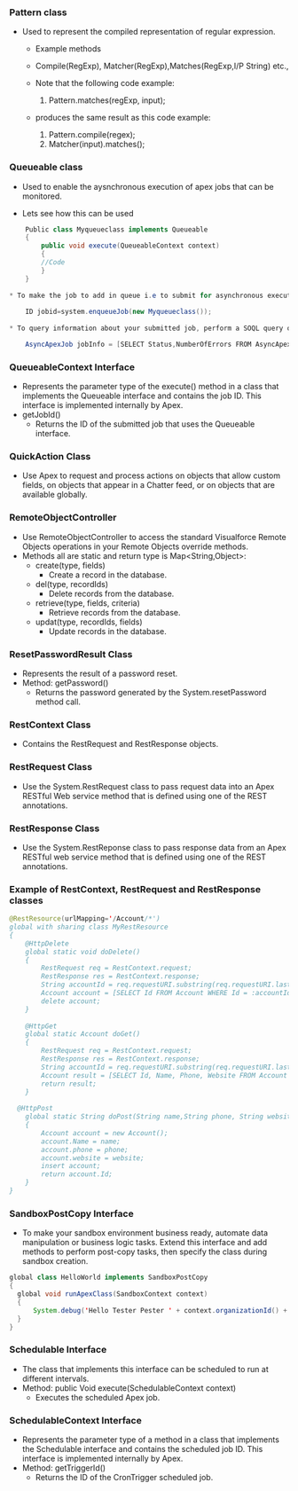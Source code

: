 ### Pattern class
* Used to represent the compiled representation of regular expression.
	
	* Example methods
	* Compile(RegExp), Matcher(RegExp),Matches(RegExp,I/P String) etc.,
	
	* Note that the following code example:
	  1. Pattern.matches(regExp, input);	
  * produces the same result as this code example:
	  1. Pattern.compile(regex);	
    2. Matcher(input).matches();	
  
### Queueable class
* Used to enable the aysnchronous execution of apex jobs that can be monitored.
	
* Lets see how this can be used
```Java
	Public class Myqueueclass implements Queueable
	{
		public void execute(QueueableContext context)
		{
		//Code
		}
	}
	
* To make the job to add in queue i.e to submit for asynchronous execution
	
	ID jobid=system.enqueueJob(new Myqueueclass());
	
* To query information about your submitted job, perform a SOQL query on AsyncApexJob by filtering on the job ID that the System.enqueueJob method returns. This example uses the jobID variable that was obtained in the previous example.

	AsyncApexJob jobInfo = [SELECT Status,NumberOfErrors FROM AsyncApexJob WHERE Id=:jobID];
```

### QueueableContext Interface
* Represents the parameter type of the execute() method in a class that implements the Queueable interface and contains the job ID. This interface is implemented internally by Apex.
* getJobId()
	* Returns the ID of the submitted job that uses the Queueable interface.
	
### QuickAction Class
* Use Apex to request and process actions on objects that allow custom fields, on objects that appear in a Chatter feed, or on objects that are available globally.

### RemoteObjectController
* Use RemoteObjectController to access the standard Visualforce Remote Objects operations in your Remote Objects override methods.
* Methods all are static and return type is Map<String,Object>:
	* create(type, fields)
		* Create a record in the database.
	* del(type, recordIds)
		* Delete records from the database.
	* retrieve(type, fields, criteria)
		* Retrieve records from the database.
	* updat(type, recordIds, fields)
		* Update records in the database.
		
### ResetPasswordResult Class
* Represents the result of a password reset.
* Method: getPassword()
	* Returns the password generated by the System.resetPassword method call.
	
### RestContext Class
* Contains the RestRequest and RestResponse objects.
### RestRequest Class
* Use the System.RestRequest class to pass request data into an Apex RESTful Web service method that is defined using one of the REST annotations.
### RestResponse Class
* Use the System.RestReponse class to pass response data from an Apex RESTful web service method that is defined using one of the REST annotations.
### Example of RestContext, RestRequest and RestResponse classes
```Java
@RestResource(urlMapping='/Account/*')
global with sharing class MyRestResource 
{
    @HttpDelete
    global static void doDelete() 
    {
        RestRequest req = RestContext.request;
        RestResponse res = RestContext.response;
        String accountId = req.requestURI.substring(req.requestURI.lastIndexOf('/')+1);
        Account account = [SELECT Id FROM Account WHERE Id = :accountId];
        delete account;
    }
   
    @HttpGet
    global static Account doGet() 
    {
        RestRequest req = RestContext.request;
        RestResponse res = RestContext.response;
        String accountId = req.requestURI.substring(req.requestURI.lastIndexOf('/')+1);
        Account result = [SELECT Id, Name, Phone, Website FROM Account WHERE Id = :accountId];
        return result;
    }
   
  @HttpPost
    global static String doPost(String name,String phone, String website) 
    {
        Account account = new Account();
        account.Name = name;
        account.phone = phone;
        account.website = website;
        insert account;
        return account.Id;
    }
}

```

### SandboxPostCopy Interface
* To make your sandbox environment business ready, automate data manipulation or business logic tasks. Extend this interface and add methods to perform post-copy tasks, then specify the class during sandbox creation.
```Java
global class HelloWorld implements SandboxPostCopy 
{
  global void runApexClass(SandboxContext context) 
  {
      System.debug('Hello Tester Pester ' + context.organizationId() + ' ' + context.sandboxId() + context.sandboxName());
  }
}
```

### Schedulable Interface
* The class that implements this interface can be scheduled to run at different intervals.
* Method: public Void execute(SchedulableContext context)
	* Executes the scheduled Apex job.

### SchedulableContext Interface
* Represents the parameter type of a method in a class that implements the Schedulable interface and contains the scheduled job ID. This interface is implemented internally by Apex.
* Method: getTriggerId()
	* Returns the ID of the CronTrigger scheduled job.
